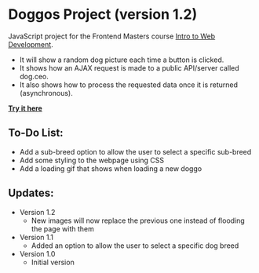 # Doggos Project (version 1.2)

JavaScript project for the Frontend Masters course [Intro to Web Development](https://bthold.github.io/intro-to-web-dev-v2/).

- It will show a random dog picture each time a button is clicked.
- It shows how an AJAX request is made to a public API/server called dog.ceo.
- It also shows how to process the requested data once it is returned (asynchronous).

**[Try it here](http://sirdaniel711.github.io/doggos-project/)**

## To-Do List:
- Add a sub-breed option to allow the user to select a specific sub-breed
- Add some styling to the webpage using CSS
- Add a loading gif that shows when loading a new doggo

## Updates:
- Version 1.2
    * New images will now replace the previous one instead of flooding the page with them
- Version 1.1
    * Added an option to allow the user to select a specific dog breed
- Version 1.0
    * Initial version
